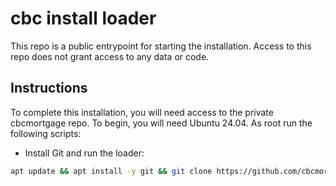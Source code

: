 # cbc install loader

This repo is a public entrypoint for starting the installation. Access to this repo does not grant access to any data or code.

## Instructions

To complete this installation, you will need access to the private cbcmortgage repo. To begin, you will need Ubuntu 24.04. As root run the following scripts:

- Install Git and run the loader:

``` sh
apt update && apt install -y git && git clone https://github.com/cbcmortgage/cbcinstall.git && bash cbcinstall/start.sh
```
